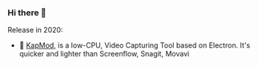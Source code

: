 ### Hi there 👋

Release in 2020:
- 🔭 [KapMod](https://github.com/ilovejs/KapMod), is a low-CPU, Video Capturing Tool based on Electron. It's quicker and lighter than Screenflow, Snagit, Movavi


<!--
**ilovejs/ilovejs** is a ✨ _special_ ✨ repository because its `README.md` (this file) appears on your GitHub profile.

Here are some ideas to get you started:

- 🔭 I’m currently working on ...
- 🌱 I’m currently learning ...
- 👯 I’m looking to collaborate on ...
- 🤔 I’m looking for help with ...
- 💬 Ask me about ...
- 📫 How to reach me: ...
- 😄 Pronouns: ...
- ⚡ Fun fact: ...
-->
